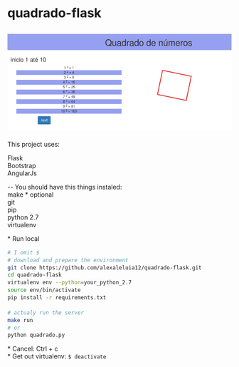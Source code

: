 # quadrado-flask

![quadrado](img/img.png)
--
This project uses:

Flask<br/>
Bootstrap<br/>
AngularJs

--
You should have this things instaled:<br/>
make * optional<br/>
git<br/>
pip<br/>
python 2.7<br/>
virtualenv<br/>

\* Run local
```sh
# I omit $
# download and prepare the environment
git clone https://github.com/alexaleluia12/quadrado-flask.git
cd quadrado-flask
virtualenv env --python=your_python_2.7
source env/bin/activate
pip install -r requirements.txt

# actualy run the server
make run
# or
python quadrado.py

```
\* Cancel: Ctrl + c<br/>
\* Get out virtualenv: `$ deactivate`

